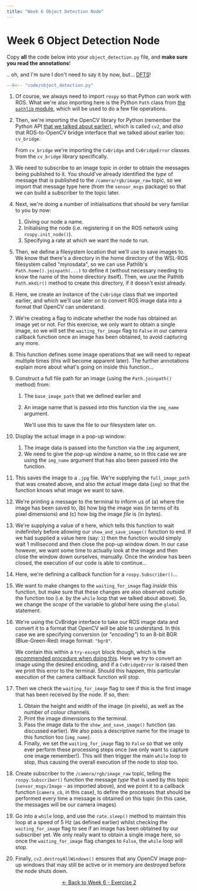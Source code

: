 ```yaml
---  
title: "Week 6 Object Detection Node"  
---
```


# Week 6 Object Detection Node

Copy **all** the code below into your `object_detection.py` file, and **make sure you read the annotations**!

.. oh, and I'm sure I don't need to say it by now, but... [DFTS](../../week1/subscriber/#dfts)!

```py title="object_detection.py"
--8<-- "code/object_detection.py"
```

1. Of course, we always need to import `rospy` so that Python can work with ROS. What we're also importing here is the Python `Path` class from [the `pathlib` module](https://docs.python.org/3/library/pathlib.html), which will be used to do a few file operations.
    
2. Then, we're importing the OpenCV library for Python (remember the Python API [that we talked about earlier](../week6/#opencv)), which is called `cv2`, and *also* that ROS-to-OpenCV bridge interface that we talked about earlier too: `cv_bridge`.

    From `cv_bridge` we're importing the `CvBridge` and `CvBridgeError` classes from the `cv_bridge` library specifically.
    
3. We need to subscribe to an image topic in order to obtain the messages being published to it. You should've already identified the *type* of message that is published to the `/camera/rgb/image_raw` topic, so we import that message type here (from the `sensor_msgs` package) so that we can build a subscriber to the topic later.

4. Next, we're doing a number of initialisations that should be very familiar to you by now:
    1. Giving our node a name.
    1. Initialising the node (i.e. registering it on the ROS network using `rospy.init_node()`).
    1. Specifying a rate at which we want the node to run.

5. Then, we define a filesystem location that we'll use to save images to. We know that there's a directory in the home directory of the WSL-ROS filesystem called "myrosdata", so we can use Pathlib's `Path.home().joinpath(...)` to define it (without necessary needing to know the name of the home directory itself). Then, we use the Pathlib `Path.mkdir()` method to create this directory, if it doesn't exist already.

6. Here, we create an instance of the `CvBridge` class that we imported earlier, and which we'll use later on to convert ROS image data into a format that OpenCV can understand.

7. We're creating a flag to indicate whether the node has obtained an image yet or not. For this exercise, we only want to obtain a single image, so we will set the `waiting_for_image` flag to `False` in our camera callback function once an image has been obtained, to avoid capturing any more.

8. This function defines some image operations that we will need to repeat multiple times (this will become apparent later). The further annotations explain more about what's going on inside this function...

9. Construct a full file path for an image (using the `Path.joinpath()` method) from:
        
    1. The `base_image_path` that we defined earlier and 
    1. An image name that is passed into this function via the `img_name` argument.

        We'll use this to save the file to our filesystem later on.

10. Display the actual image in a pop-up window:

    1. The image data is passed into the function via the `img` argument,
    1. We need to give the pop-up window a name, so in this case we are using the `img_name` argument that has also been passed into the function.
    
11. This saves the image to a `.jpg` file.  We're supplying the `full_image_path` that was created above, and also the actual image data (`img`) so that the function knows what image we want to save.

12. We're printing a message to the terminal to inform us of (a) where the image has been saved to, (b) how big the image was (in terms of its pixel dimensions) and (c) how big the image *file* is (in bytes).
    
13. We're supplying a value of `0` here, which tells this function to wait indefinitely before allowing our `show_and_save_image()` function to end. If we had supplied a value here (say: `1`) then the function would simply wait 1 millisecond and then close the pop-up window down. In our case however, we want some time to actually look at the image and then close the window down ourselves, manually. Once the window has been closed, the execution of our code is able to continue...

14. Here, we're defining a callback function for a `rospy.Subscriber()`...

15. We want to make changes to the `waiting_for_image` flag *inside* this function, but make sure that these changes are also observed *outside* the function too (i.e. by the `while` loop that we talked about above).  So, we change the *scope* of the variable to *global* here using the `global` statement.

16. We're using the CvBridge interface to take our ROS image data and convert it to a format that OpenCV will be able to understand.  In this case we are specifying conversion (or *"encoding"*) to an 8-bit BGR (Blue-Green-Red) image format: `"bgr8"`.
        
    We contain this within a `try-except` block though, which is the [recommended procedure when doing this](http://wiki.ros.org/cv_bridge/Tutorials/ConvertingBetweenROSImagesAndOpenCVImagesPython).  Here we *try* to convert an image using the desired encoding, and if a `CvBridgeError` is raised then we print this error to the terminal.  Should this happen, this particular execution of the camera callback function will stop.

17. Then we check the `waiting_for_image` flag to see if this is the first image that has been received by the node.  If so, then:

    1. Obtain the height and width of the image (in pixels), as well as the number of colour channels.
    1. Print the image dimensions to the terminal.
    1. Pass the image data to the `show_and_save_image()` function (as discussed earlier). We also pass a descriptive name for the image to this function too (`img_name`).
    1. Finally, we set the `waiting_for_image` flag to `False` so that we only ever perform these processing steps once (we only want to capture one image remember!).  This will then trigger the main `while` loop to stop, thus causing the overall execution of the node to stop too.

18. Create subscriber to the `/camera/rgb/image_raw` topic, telling the `rospy.Subscriber()` function the message *type* that is used by this topic (`sensor_msgs/Image` - as imported above), and we point it to a callback function (`camera_cb`, in this case), to define the processes that should be performed every time a message is obtained on this topic (in this case, the messages will be our camera images)

19. Go into a `while` loop, and use the `rate.sleep()` method to maintain this loop at a speed of 5 Hz (as defined earlier) whilst checking the `waiting_for_image` flag to see if an image has been obtained by our subscriber yet.  We only really want to obtain a single image here, so once the `waiting_for_image` flag changes to `False`, the `while` loop will stop.

20. Finally, `cv2.destroyAllWindows()` ensures that any OpenCV image pop-up windows that may still be active or in memory are destroyed before the node shuts down. 

<p align="center">
  <a href="../../week6#ex2_ret">&#8592; Back to Week 6 - Exercise 2</a>
</p>